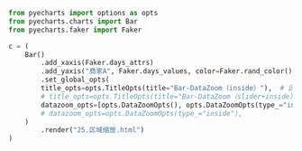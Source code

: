 
<BlogInfo id="131" title="51.区域缩放+slider" author="白日梦想猿" pv=0 read_times=0 pre_cost_time=0分29秒 category="pyecharts学习" tag_list="['pyecharts学习']" create_time="2021.01.22 13:58:36" update_time="2021.01.22 14:19:01" />

```python
from pyecharts import options as opts
from pyecharts.charts import Bar
from pyecharts.faker import Faker

c = (
    Bar()
        .add_xaxis(Faker.days_attrs)
        .add_yaxis("商家A", Faker.days_values, color=Faker.rand_color())
        .set_global_opts(
        title_opts=opts.TitleOpts(title="Bar-DataZoom（inside）"),  # 区域缩放
        # title_opts=opts.TitleOpts(title="Bar-DataZoom（slider+inside）"), #区域缩放+slider
        datazoom_opts=[opts.DataZoomOpts(), opts.DataZoomOpts(type_="inside")],
        # datazoom_opts=opts.DataZoomOpts(type_="inside"),
    )
        .render("25.区域缩放.html")
)

```
